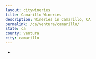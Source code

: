 ```yaml
---
layout: citywineries
title: Camarillo Wineries
description: Wineries in Camarillo, CA
permalink: /ca/ventura/camarillo/
state: ca
county: ventura
city: camarillo
---
```

-
